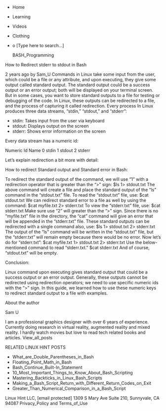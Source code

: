 





















































* Home
* Learning
* Videos
* Clothing
*
  o [Type here to search...]


   BASH_Programming


How to Redirect stderr to stdout in Bash

2 years ago
by Sam_U
Commands in Linux take some input from the user, which could be a file or any
attribute, and upon executing, they give some output called standard output.
The standard output could be a success output or an error output; both will be
displayed on your terminal screen. But in some cases, you want to store
standard outputs to a file for testing or debugging of the code. In Linux,
these outputs can be redirected to a file, and the process of capturing it
called redirection.
Every process In Linux produces three data streams, “stdin,” “stdout,” and
“stderr”:

* stdin: Takes input from the user via keyboard
* stdout: Displays output on the screen
* stderr: Shows error information on the screen

Every data stream has a numeric id:

Numeric Id Name
0          stdin
1          stdout
2          stderr

Let’s explain redirection a bit more with detail:

How to redirect Standard output and Standard error in Bash:

To redirect the standard output of the command, we will use “1” with a
redirection operator that is greater than the “>” sign:
$ls 1> stdout.txt
The above command will create a file and place the standard output of the “ls”
command in the “stdout.txt” file.
To read the “stdout.txt” file, use:
$cat stdout.txt
We can redirect standard error to a file as well by using the command:
$cat myfile.txt 2> stderr.txt
To view the “stderr.txt” file, use:
$cat stderr.txt
Make sure use “2” will greater than the “>” sign. Since there is no
“myfile.txt” file in the directory, the “cat” command will give an error that
will be appended in the “stderr.txt” file.
These standard outputs can be redirected with a single command also, use:
$ls 1> stdout.txt 2> stderr.txt
The output of the “ls” command will be written in the “stdout.txt” file, but
the “stderr.txt” will remain empty because there would be no error.
Now let’s do for “stderr.txt”:
$cat myfile.txt 1> stdout.txt 2> stderr.txt
Use the below-mentioned command to read “stderr.txt.”
$cat stderr.txt
And of course, “stdout.txt” will be empty.

Conclusion:

Linux command upon executing gives standard output that could be a success
output or an error output. Generally, these outputs cannot be redirected using
redirection operators; we need to use specific numeric ids with the “>” sign.
In this guide, we learned how to use these numeric keys to redirect standard
output to a file with examples.


About the author


Sam U

I am a professional graphics designer with over 6 years of experience.
Currently doing research in virtual reality, augmented reality and mixed
reality.
I hardly watch movies but love to read tech related books and articles.
View_all_posts

RELATED LINUX HINT POSTS


* What_are_Double_Parentheses_in_Bash
* Floating_Point_Math_in_Bash
* Bash_Continue_Built-In_Statement
* 10_Most_Important_Things_to_Know_About_Bash_Scripting
* Mastering_Backticks_in_Linux_Bash_Scripts
* Making_a_Bash_Script_Return_with_Different_Return_Codes_on_Exit
* Greater_Than_Numerical_Comparison_in_a_Bash_Script

Linux Hint LLC, [email protected]
1309 S Mary Ave Suite 210, Sunnyvale, CA 94087
 Privacy_Policy and Terms_of_Use
